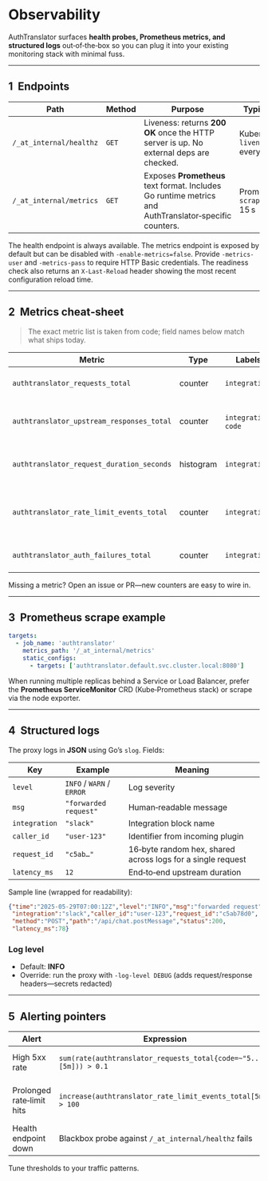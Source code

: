 # Observability

AuthTranslator surfaces **health probes, Prometheus metrics, and structured logs** out‑of‑the‑box so you can plug it into your existing monitoring stack with minimal fuss.

---

## 1  Endpoints

| Path                    | Method | Purpose                                                                                               | Typical probe                         |
| ----------------------- | ------ | ----------------------------------------------------------------------------------------------------- | ------------------------------------- |
| `/_at_internal/healthz` | `GET`  | Liveness: returns **200 OK** once the HTTP server is up. No external deps are checked.                | Kubernetes `livenessProbe` every 10 s |
| `/_at_internal/metrics` | `GET`  | Exposes **Prometheus** text format. Includes Go runtime metrics and AuthTranslator‑specific counters. | Prometheus `scrape_interval` 15 s     |

The health endpoint is always available. The metrics endpoint is exposed by
default but can be disabled with `-enable-metrics=false`. Provide
`-metrics-user` and `-metrics-pass` to require HTTP Basic credentials. The
readiness check also returns an `X-Last-Reload` header showing the most recent
configuration reload time.

---

## 2  Metrics cheat‑sheet

> The exact metric list is taken from code; field names below match what ships today.

| Metric                                     | Type      | Labels                     | Description                                                          |
| ------------------------------------------ | --------- | -------------------------- | -------------------------------------------------------------------- |
| `authtranslator_requests_total`            | counter   | `integration`               | Total requests processed per integration. |
| `authtranslator_upstream_responses_total`  | counter   | `integration`, `code`       | HTTP status codes returned by upstreams. |
| `authtranslator_request_duration_seconds`  | histogram | `integration`               | Histogram of upstream request latency. |
| `authtranslator_rate_limit_events_total`   | counter   | `integration`               | Incremented when a request is rejected with 429. |
| `authtranslator_auth_failures_total`       | counter   | `integration`               | Authentication plugin failures. |

Missing a metric? Open an issue or PR—new counters are easy to wire in.

---

## 3  Prometheus scrape example

```yaml
targets:
  - job_name: 'authtranslator'
    metrics_path: '/_at_internal/metrics'
    static_configs:
      - targets: ['authtranslator.default.svc.cluster.local:8080']
```

When running multiple replicas behind a Service or Load Balancer, prefer the **Prometheus ServiceMonitor** CRD (Kube‑Prometheus stack) or scrape via the node exporter.

---

## 4  Structured logs

The proxy logs in **JSON** using Go’s `slog`. Fields:

| Key           | Example                   | Meaning                                                     |
| ------------- | ------------------------- | ----------------------------------------------------------- |
| `level`       | `INFO` / `WARN` / `ERROR` | Log severity                                                |
| `msg`         | `"forwarded request"`     | Human‑readable message                                      |
| `integration` | `"slack"`                 | Integration block name                                      |
| `caller_id`   | `"user‑123"`              | Identifier from incoming plugin                             |
| `request_id`  | `"c5ab…"`                 | 16‑byte random hex, shared across logs for a single request |
| `latency_ms`  | `12`                      | End‑to‑end upstream duration                                |

Sample line (wrapped for readability):

```json
{"time":"2025-05-29T07:00:12Z","level":"INFO","msg":"forwarded request",
 "integration":"slack","caller_id":"user-123","request_id":"c5ab78d0",
 "method":"POST","path":"/api/chat.postMessage","status":200,
 "latency_ms":78}
```

### Log level

* Default: **INFO**
* Override: run the proxy with `-log-level DEBUG` (adds request/response headers—secrets redacted)

---

## 5  Alerting pointers

| Alert                     | Expression                                                        | Rationale                        |
| ------------------------- | ----------------------------------------------------------------- | -------------------------------- |
| High 5xx rate             | `sum(rate(authtranslator_requests_total{code=~"5.."}[5m])) > 0.1` | Upstream failures or mis‑config. |
| Prolonged rate‑limit hits | `increase(authtranslator_rate_limit_events_total[5m]) > 100`    | Callers need higher quota.       |
| Health endpoint down      | Blackbox probe against `/_at_internal/healthz` fails              | Pod crash or network break.      |

Tune thresholds to your traffic patterns.
